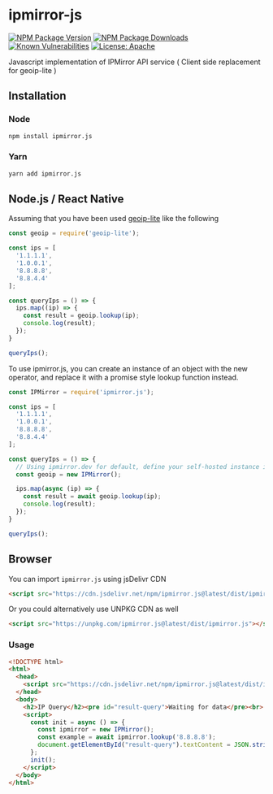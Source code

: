 # ipmirror-js

[![NPM Package Version](https://img.shields.io/npm/v/ipmirror.js.svg)](https://npmjs.org/package/ipmirror.js)
[![NPM Package Downloads](https://img.shields.io/npm/dm/ipmirror.js.svg)](https://npmjs.org/package/ipmirror.js)
[![Known Vulnerabilities](https://snyk.io/test/github/ayanamitech/ipmirror-js/badge.svg?style=flat-square)](https://snyk.io/test/github/ayanamitech/ipmirror-js)
[![License: Apache](https://img.shields.io/badge/License-Apache-blue.svg?style=flat-square)](https://www.apache.org/licenses/LICENSE-2.0)

Javascript implementation of IPMirror API service ( Client side replacement for geoip-lite )

## Installation

### Node

```bash
npm install ipmirror.js
```

### Yarn

```bash
yarn add ipmirror.js
```

## Node.js / React Native

Assuming that you have been used [geoip-lite](https://github.com/geoip-lite/node-geoip) like the following

```js
const geoip = require('geoip-lite');

const ips = [
  '1.1.1.1',
  '1.0.0.1',
  '8.8.8.8',
  '8.8.4.4'
];

const queryIps = () => {
  ips.map((ip) => {
    const result = geoip.lookup(ip);
    console.log(result);
  });
}

queryIps();
```

To use ipmirror.js, you can create an instance of an object with the new operator, and replace it with a promise style lookup function instead.

```js
const IPMirror = require('ipmirror.js');

const ips = [
  '1.1.1.1',
  '1.0.0.1',
  '8.8.8.8',
  '8.8.4.4'
];

const queryIps = () => {
  // Using ipmirror.dev for default, define your self-hosted instance in the constructor.
  const geoip = new IPMirror();

  ips.map(async (ip) => {
    const result = await geoip.lookup(ip);
    console.log(result);
  });
}

queryIps();
```

## Browser

You can import `ipmirror.js` using jsDelivr CDN

```html
<script src="https://cdn.jsdelivr.net/npm/ipmirror.js@latest/dist/ipmirror.js"></script>
```

Or you could alternatively use UNPKG CDN as well

```html
<script src="https://unpkg.com/ipmirror.js@latest/dist/ipmirror.js"></script>
```

### Usage

```html
<!DOCTYPE html>
<html>
  <head>
    <script src="https://cdn.jsdelivr.net/npm/ipmirror.js@latest/dist/ipmirror.js"></script>
  </head>
  <body>
    <h2>IP Query</h2><pre id="result-query">Waiting for data</pre><br>
    <script>
      const init = async () => {
        const ipmirror = new IPMirror();
        const example = await ipmirror.lookup('8.8.8.8');
        document.getElementById("result-query").textContent = JSON.stringify(example, undefined, 2);
      };
      init();
    </script>
  </body>
</html>
```
